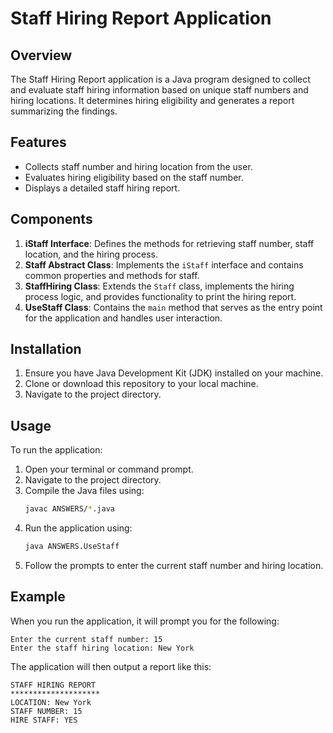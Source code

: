 # Staff Hiring Report Application

## Overview

The Staff Hiring Report application is a Java program designed to collect and evaluate staff hiring information based on unique staff numbers and hiring locations. It determines hiring eligibility and generates a report summarizing the findings.

## Features

- Collects staff number and hiring location from the user.
- Evaluates hiring eligibility based on the staff number.
- Displays a detailed staff hiring report.

## Components

1. **iStaff Interface**: Defines the methods for retrieving staff number, staff location, and the hiring process.
2. **Staff Abstract Class**: Implements the `iStaff` interface and contains common properties and methods for staff.
3. **StaffHiring Class**: Extends the `Staff` class, implements the hiring process logic, and provides functionality to print the hiring report.
4. **UseStaff Class**: Contains the `main` method that serves as the entry point for the application and handles user interaction.

## Installation

1. Ensure you have Java Development Kit (JDK) installed on your machine.
2. Clone or download this repository to your local machine.
3. Navigate to the project directory.

## Usage

To run the application:

1. Open your terminal or command prompt.
2. Navigate to the project directory.
3. Compile the Java files using:
   ```bash
   javac ANSWERS/*.java
   ```
4. Run the application using:
   ```bash
   java ANSWERS.UseStaff
   ```
5. Follow the prompts to enter the current staff number and hiring location.

## Example

When you run the application, it will prompt you for the following:

```
Enter the current staff number: 15
Enter the staff hiring location: New York
```

The application will then output a report like this:

```
STAFF HIRING REPORT
********************
LOCATION: New York
STAFF NUMBER: 15
HIRE STAFF: YES
```
